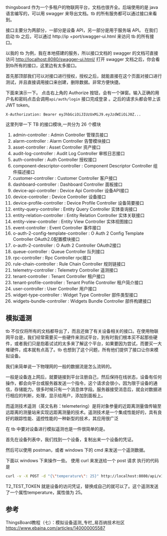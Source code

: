 thingsboard 作为一个多租户的物联网平台，文档也很齐全。后端使用的是 java 语言编写的，可以用 swagger 来导出文档。tb 的所有服务都可以通过接口来看到。

接口主要分为两部分，一部分是设备 API，另一部分是用于服务端 API。 在我们启动 tb 之后，可以通过 http://ip +port/swagger-ui.html 来访问 tb 的所有接口。

以我的 tb 为例，我在本地搭建的服务，所以接口文档的 swagger 的文档可直接访问 <http://localhost:8080/swagger-ui.html/> 打开 swagger 文档之后，你会看到tb所有的接口，这里边有太多接口。

首先那顶部我们可以对接口进行授权，授权之后，就能直接在这个页面对接口进行测试，并且直接调用接口来创建，删除数据。非常方便快捷。

下面来演示一下。 点击右上角的 Authorize 按钮，会有一个弹窗。输入正确的用户名和密码点击会调用`api/auth/login` 接口完成登录 。之后的请求头都会带上该 JWT token。

```text
X-Authorization: Bearer eyJhbGciOiJIUzUxMiJ9.eyJzdWIiOiJ0Z...
```

这里列举一下 TB 的接口模块,一共分为 26 个模块

1. admin-controller : Admin Controller 管理员接口
2. alarm-controller : Alarm Controller 告警模块接口
3. asset-controller : Asset Controller 资产接口
4. audit-log-controller : Audit Log Controller 审核日志接口
5. auth-controller : Auth Controller 授权接口
6. component-descriptor-controller : Component Descriptor Controller 组件描述接口
7. customer-controller : Customer Controller 客户接口
8. dashboard-controller : Dashboard Controller 面板接口
9. device-api-controller : Device Api Controller 设备API接口
10. device-controller : Device Controller 设备接口
11. device-profile-controller : Device Profile Controller 设备简要接口
12. entity-query-controller : Entity Query Controller 实体查询接口
13. entity-relation-controller : Entity Relation Controller 实体关联接口
14. entity-view-controller : Entity View Controller 实体视图接口
15. event-controller : Event Controller 事件接口
16. o-auth-2-config-template-controller : O Auth 2 Config Template Controller OAuth2.0配置模块接口
17. o-auth-2-controller : O Auth 2 Controller OAuth2接口
18. queue-controller : Queue Controller 队列接口
19. rpc-controller : Rpc Controller rpc接口
20. rule-chain-controller : Rule Chain Controller 规则链接口
21. telemetry-controller : Telemetry Controller 遥测接口
22. tenant-controller : Tenant Controller 租户接口
23. tenant-profile-controller : Tenant Profile Controller 租户简介接口
24. user-controller : User Controller 用户接口
25. widget-type-controller : Widget Type Controller 部件类型接口
26. widgets-bundle-controller : Widgets Bundle Controller 部件构建接口

## 模拟遥测

tb 不仅仅将所有的文档都导出了，而且还做了有关设备相关的接口。在使用物联网平台是，我们经常需要买一些硬件来测试平台，到有时我们根本买不起那些硬件，或者我们只是抱着试试的太多来了解这个平台，如果要因为尝试，而要买一大堆硬件，成本就有点高了。tb 也想到了这个问题，所有他们提供了接口让你来模拟设备。

我们来简单说一下物理网的一般的数据流是怎么流转的。

一般是设备连上网后，就要链接到平台注册自己，然后保持在线状态，设备有任何操作，都会向平台或服务器发送一个指令，这个请求会很小，因为限于设备的通信，存储能力。很多时候只有一个消息体字段。服务器接受消息后，就会对数据进行相应的判断，处理，显示给用户，添加到面板上。

而遥测技术遥测（英文名称：telemetering）是将对象参量的近距离测量值传输至远距离的测量站来实现远距离测量的技术。遥测技术是一个集成性能好的，具有良好的跟踪性能、遥控性能的一种新型的技术，其应用很广泛

在 tb 中要对设备进行模拟遥测也是一件很简单的是。

首先在设备列表中，我们找到一个设备，复制出来一个设备的凭证。

然后可以使用 postman，或者 windows 下的 cmd 来发送一个遥测数据。

下面以 windows 下来操作一些。 使用 curl 来发送给一个 post 请求 执行的代码是

```sh
curl -v -X POST -d "{\"temperature\": 25}" http://localhost:8080/api/v1/T2_TEST_TOKEN/telemetry --header "Content-Type:application/json"
```

T2_TEST_TOKEN 就是设备的访问凭证，替换成自己的就可以了。这个遥测发送了一个属性temperature，属性值为 25。

## 参考

ThingsBoard教程（七）：模拟设备遥测_专栏_易百纳技术社区
<https://www.ebaina.com/articles/140000005587>
